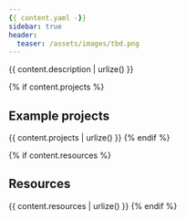 ```yaml
---
{{ content.yaml -}}
sidebar: true
header:
  teaser: /assets/images/tbd.png
---
```

{{ content.description | urlize() }}

{% if content.projects %}
## Example projects
{{ content.projects | urlize() }}
{% endif %} 

{% if content.resources %}
## Resources
{{ content.resources | urlize() }}
{% endif %}